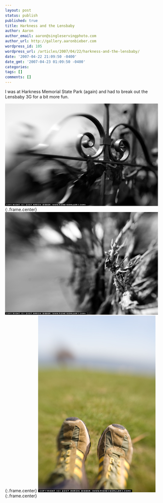 ```yaml
---
layout: post
status: publish
published: true
title: Harkness and the Lensbaby
author: Aaron
author_email: aaron@singleservingphoto.com
author_url: http://gallery.aaronbieber.com
wordpress_id: 105
wordpress_url: /articles/2007/04/22/harkness-and-the-lensbaby/
date: '2007-04-22 21:09:50 -0400'
date_gmt: '2007-04-23 01:09:50 -0400'
categories:
tags: []
comments: []
---
```

I was at Harkness Memorial State Park (again) and had to break out the
Lensbaby 3G for a bit more fun.

![](/ssp/21Apr07-01.jpg){:.frame.center}
 ![](/ssp/21Apr07-02.jpg){:.frame.center}
 ![](/ssp/21Apr07-03.jpg){:.frame.center}

